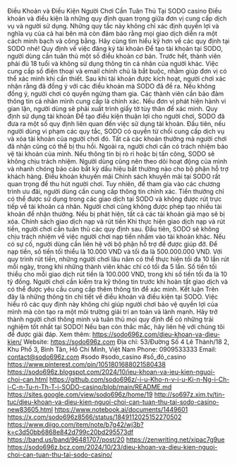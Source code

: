 Điều Khoản và Điều Kiện Người Chơi Cần Tuân Thủ Tại SODO casino
Điều khoản và điều kiện là những quy định quan trọng giữa đơn vị cung cấp dịch vụ và người sử dụng. Những quy tắc này không chỉ xác định quyền lợi và nghĩa vụ của cả hai bên mà còn đảm bảo rằng mọi giao dịch diễn ra một cách minh bạch và công bằng. Hãy cùng tìm hiểu kỹ hơn về các quy định tại SODO nhé!
Quy định về việc đăng ký tài khoản
Để tạo tài khoản tại SODO, người dùng cần tuân thủ một số điều khoản cơ bản. Trước hết, thành viên phải đủ 18 tuổi và không sử dụng thông tin cá nhân của người khác. Việc cung cấp số điện thoại và email chính chủ là bắt buộc, nhằm giúp đơn vị có thể xác minh khi cần thiết. Sau khi tài khoản được kích hoạt, người chơi xác nhận rằng đã đồng ý với các điều khoản mà SODO đã đề ra. Nếu không đồng ý, người chơi có quyền ngừng tham gia.
Các thành viên cần bảo đảm thông tin cá nhân mình cung cấp là chính xác. Nếu đơn vị phát hiện hành vi gian lận, người dùng sẽ phải xuất trình giấy tờ tùy thân để xác minh.
Quy định sử dụng tài khoản
Để tạo điều kiện thuận lợi cho người chơi, SODO đã đưa ra một số quy định liên quan đến việc sử dụng tài khoản. Đầu tiên, nếu người dùng vi phạm các quy tắc, SODO có quyền từ chối cung cấp dịch vụ và xóa tài khoản của người chơi đó. Tất cả các khoản thưởng mà người chơi đã nhận cũng có thể bị thu hồi.
Ngoài ra, người chơi cần có trách nhiệm bảo vệ tài khoản của mình. Nếu thông tin bị rò rỉ hoặc bị tấn công, SODO sẽ không chịu trách nhiệm. Người dùng cũng nên theo dõi hoạt động của mình và nhanh chóng báo cáo bất kỳ dấu hiệu bất thường nào cho bộ phận hỗ trợ khách hàng.
Điều khoản khuyến mãi
Chính sách khuyến mãi tại SODO rất quan trọng để thu hút người chơi. Tuy nhiên, để tham gia vào các chương trình ưu đãi, người dùng cần cung cấp thông tin chính xác. Tiền thưởng chỉ có thể được sử dụng trong các giao dịch tại SODO và không được rút trực tiếp về tài khoản cá nhân. Người chơi cũng không được phép tạo nhiều tài khoản để nhận thưởng. Nếu bị phát hiện, tất cả các tài khoản giả mạo sẽ bị xóa.
Chính sách giao dịch nạp và rút tiền
Khi thực hiện giao dịch nạp và rút tiền, người chơi cần tuân thủ các quy định sau. Đầu tiên, SODO sẽ không chịu trách nhiệm về việc người chơi nạp tiền nhầm vào tài khoản khác. Nếu có sự cố, người dùng cần liên hệ với bộ phận hỗ trợ để được giúp đỡ. Để nạp tiền, số tiền tối thiểu là 10.000 VND và tối đa là 500.000.000 VND.
Với quy trình rút tiền, những người chơi lâu năm có thể thực hiện tối đa 10 lần rút mỗi ngày, trong khi những thành viên khác chỉ có tối đa 5 lần. Số tiền tối thiểu cho mỗi giao dịch rút tiền là 100.000 VND, trong khi số tiền tối đa là 10 tỷ đồng. Người chơi cần kiểm tra kỹ thông tin trước khi hoàn tất giao dịch và có thể được yêu cầu cung cấp thêm thông tin để xác minh.
Kết luận
Trên đây là những thông tin chi tiết về điều khoản và điều kiện tại SODO. Việc hiểu rõ các quy định này không chỉ giúp người chơi bảo vệ quyền lợi của mình mà còn tạo ra một môi trường giải trí an toàn và lành mạnh. Hãy trở thành người chơi thông minh và tuân thủ mọi quy định để có những trải nghiệm tốt nhất tại SODO! Nếu bạn còn thắc mắc, hãy liên hệ với chúng tôi để được giải đáp.
Xem thêm: https://sodo696z.com/dieu-khoan-va-dieu-kien/
Website: https://sodo696z.com 
Địa chỉ: 53/Đường Số 4 Lê Thành/18 2, Khu Phố 3, Bình Tân, Hồ Chí Minh, Việt Nam
Phone: 0909533333
Email: contact@sodo696z.com
#sodo #sodo_casino #số_đỏ_casino
https://www.pinterest.com/pin/1051801688021580438
https://sodo696z.blogspot.com/2024/10/ieu-khoan-va-ieu-kien-nguoi-choi-can.html
https://github.com/sodo696z/-i-u-Kho-n-v-i-u-Ki-n-Ng-i-Ch-i-C-n-Tu-n-Th-T-i-SODO-casino/blob/main/README.md
https://sites.google.com/view/sodo696z/home/19
http://so697z.xim.tv/tin-tuc/dieu-khoan-va-dieu-kien-nguoi-choi-can-tuan-thu-tai-sodo-casino-new83605.html
https://www.notebook.ai/documents/1449601
https://x.com/sodo696z8566/status/1849112025152270502
https://www.diigo.com/item/note/b7g42/wj3b?k=c3d50bb6868e842d799c20bd295573df
https://band.us/band/96481707/post/20
https://zenwriting.net/xipac7g9ue
https://sodo696z.bcz.com/2024/10/23/dieu-khoan-va-dieu-kien-nguoi-choi-can-tuan-thu-tai-sodo-casino/
